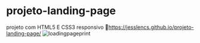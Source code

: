 # projeto-landing-page
projeto com HTML5 E CSS3 responsivo 
🔗https://jesslencs.github.io/projeto-landing-page/
![loadingpageprint](https://github.com/Jesslencs/projeto-landing-page/assets/128511563/2fd436ed-13dd-4e7e-85aa-ebcc20aecc0e)
